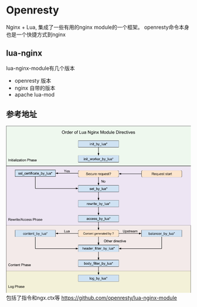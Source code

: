 
# Openresty
Nginx + Lua, 集成了一些有用的nginx module的一个框架。
openresty命令本身也是一个快捷方式到nginx
## lua-nginx
lua-nginx-module有几个版本
- openresty 版本
- nginx 自带的版本
- apache lua-mod
## 参考地址
![流程图](流程图.png)
包括了指令和ngx.ctx等
https://github.com/openresty/lua-nginx-module